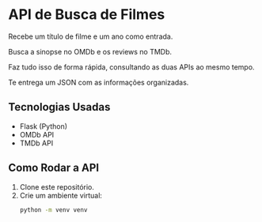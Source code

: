 # API de Busca de Filmes

Recebe um título de filme e um ano como entrada.

Busca a sinopse no OMDb e os reviews no TMDb.

Faz tudo isso de forma rápida, consultando as duas APIs ao mesmo tempo.

Te entrega um JSON com as informações organizadas.

## Tecnologias Usadas
- Flask (Python)
- OMDb API
- TMDb API

## Como Rodar a API

1. Clone este repositório.
2. Crie um ambiente virtual:
   ```sh
   python -m venv venv
